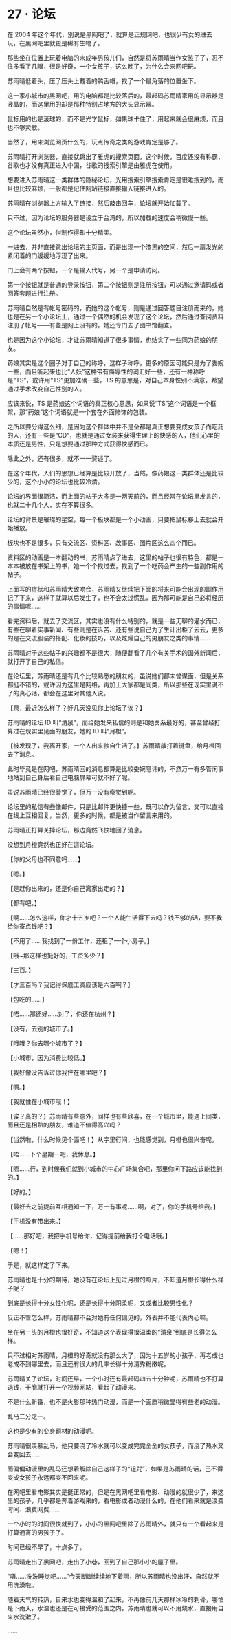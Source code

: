 # 27 · 论坛

在 2004 年这个年代，别说是黑网吧了，就算是正规网吧，也很少有女的进去玩，在黑网吧里就更是稀有生物了。

那些坐在位置上玩着电脑的未成年男孩儿们，自然是将苏雨晴当作女孩子了，忍不住多看了几眼，很是好奇，一个女孩子，这么晚了，为什么会来网吧玩。

苏雨晴低着头，压了压头上戴着的鸭舌帽，找了一个最角落的位置坐下。

这一家小城市的黑网吧，用的电脑都是比较落后的，最起码苏雨晴家用的显示器是液晶的，而这里用的却是那种特别占地方的大头显示器。

鼠标用的也是滚球的，而不是光学鼠标，如果球卡住了，用起来就会很麻烦，而且也不够灵敏。

当然了，用来浏览网页什么的，玩点传奇之类的游戏肯定是够了。

苏雨晴打开浏览器，直接就跳出了雅虎的搜索页面，这个时候，百度还没有称霸，谷歌也才没有真正进入中国，谷歌的搜索引擎是由雅虎在使用。

想要进入苏雨晴这一类群体的隐秘论坛，光用搜索引擎搜索肯定是很难搜到的，而且也比较麻烦，一般都是记住网站链接直接输入链接进入的。

苏雨晴在浏览器上方输入了链接，然后敲击回车，论坛就开始加载了。

只不过，因为论坛的服务器是设立于台湾的，所以加载的速度会稍微慢一些。

这个论坛虽然小，但制作得却十分精美。

一进去，并非直接跳出论坛的主页面，而是出现一个漆黑的空间，然后一扇发光的紧闭着的门缓缓地浮现了出来。

门上会有两个按钮，一个是输入代号，另一个是申请访问。

第一个按钮就是普通的登录按钮，第二个按钮则是注册按钮，可以通过邀请码或者回答套题进行注册。

苏雨晴自然是有帐号密码的，而她的这个帐号，则是通过回答题目注册而来的，她也是在另一个小论坛上，通过一个偶然的机会发现了这个论坛，然后通过查阅资料注册了帐号——有些是网上没有的，她还专门去了图书馆翻查。

也是因为这个小论坛，才让苏雨晴知道了很多事情，也结实了一些同为药娘的朋友。

药娘其实是这个圈子对于自己的称呼，这样子称呼，更多的原因可能只是为了委婉一些，而且听起来也比“人妖”这种带有侮辱性的词汇好一些，还有一种称呼是“TS”，或许用“TS”更加准确一些，TS 的意思是，对自己本身性别不满意，希望通过手术改变自己性别的人。

应该来说，TS 是药娘这个词语的真正核心意思，如果说“TS”这个词语是一个框架，那“药娘”这个词语就是一个套在外面修饰的包装。

之所以要分得这么细，是因为这个群体中并不是全都是真正想要变成女孩子而吃药的人，还有一些是“CD”，也就是通过女装来获得生理上的快感的人，他们心里的本质还是男性，只是想要通过那种方式获得快感而已。

除此之外，还有很多，就不一一赘述了。

在这个年代，人们的思想已经算是比较开放了，当然，像药娘这一类群体还是比较少的，这个小小的论坛也比较冷清。

论坛的界面很简洁，而上面的帖子大多是一两天前的，而且经常在论坛里发言的，也就二十几个人，实在不算很多。

论坛的背景是璀璨的星空，每一个板块都是一个小动画，只要把鼠标移上去就会开始播放。

板块也不是很多，只有交流区、资料区、故事区、图片区这么四个而已。

资料区的动画是一本翻动的书，苏雨晴点了进去，这里的帖子也很有特色，都是一本本被放在书架上的书，她一个个找过去，找到了一个吃药会产生的一些副作用的帖子。

上面写的症状和苏雨晴大致吻合，苏雨晴又继续把下面的将来可能会出现的副作用记了下来，这样子就算以后发生了，也不会太过慌乱，因为那可能是自己必将经历的事情呢……

看完资料后，就去了交流区，其实也没有什么特别的，就是一些无聊的灌水而已，有些在聊着实事新闻、有些则是在诉苦、还有些说自己为了生计出柜了云云，更多的是在交流服装的搭配、化妆的技巧，以及炫耀自己的男朋友之类的事情……

苏雨晴对于这些帖子的兴趣都不是很大，随便翻看了几个有关手术的国外新闻后，就打开了自己的私信。

在论坛里，苏雨晴还是有几个比较熟悉的朋友的，虽说她们都未曾谋面，但是关系都挺不错的，或许因为这里是网络，再加上大家都是同类，所以那些在现实里说不了的真心话，都会在这里对其他人说。

【泉，最近怎么样了？好几天没见你上论坛了诶？】

苏雨晴的论坛 ID 叫“清泉”，而给她发来私信的则是和她关系最好的，甚至曾经打算过在现实里见面的朋友，她的 ID 叫“月橙”。

【被发现了，我离开家，一个人出来独自生活了。】苏雨晴敲打着键盘，给月橙回去了消息。

此时毕竟是在网吧，苏雨晴回的消息都算是比较委婉隐讳的，不然万一有多管闲事地站到自己身后看自己电脑屏幕可就不好了呢。

虽说苏雨晴已经很警觉了，但万一没有察觉到呢。

论坛里的私信有些像邮件，只是比邮件更快捷一些，既可以作为留言，又可以直接在线上互相回复，当然，更多的时候，都是被当作留言来用的。

苏雨晴正打算关掉论坛，那边竟然飞快地回了消息。

没想到月橙竟然也正好在逛论坛。

【你的父母也不同意吗……】

【嗯。】

【是赶你出来的，还是你自己离家出走的？】

【都有吧。】

【啊……怎么这样，你才十五岁吧？一个人能生活得下去吗？钱不够的话，要不我给你寄点钱吧？】

【不用了……我找到了一份工作，还租了一个小房子。】

【哦~那这样也挺好的，工资多少？】

【三百。】

【才三百吗？我记得保底工资应该是六百啊？】

【包吃的……】

【唔……那还好……对了，你还在杭州？】

【没有，去别的城市了。】

【哦哦？你去哪个城市了？】

【小城市，因为消费比较低。】

【我好像没告诉过你我住在哪里吧？】

【嗯。】

【我就住在小城市哦！】

【诶？真的？】苏雨晴有些意外，同样也有些欣喜，在一个城市里，能遇上同类，而且还是相熟的朋友，难道不值得高兴吗？

【当然啦，什么时候见个面吧！】从字里行间，也能感觉到，月橙也很兴奋呢。

【唔……下个星期一吧，我休息。】

【嗯……行，到时候我们就到小城市的中心广场集合吧，那里你问下路应该能找到的。】

【好的。】

【最好去之前提前互相通知一下，万一有事呢……啊，对了，你的手机号给我。】

【手机没有带出来。】

【……那好吧，我把手机号给你，记得提前给我打个电话哦。】

【嗯！】

于是，就这样定了下来。

苏雨晴也是十分的期待，她没有在论坛上见过月橙的照片，不知道月橙长得什么样子呢？

到底是长得十分女性化呢，还是长得十分阴柔呢，又或者比较男性化？

反正不管怎么样，苏雨晴都不会对她有任何偏见的，外表并不能代表内心嘛。

坐在另一头的月橙也很好奇，不知道这个表现得很温柔的“清泉”到底是长得怎么样。

只不过相对苏雨晴，月橙的好奇就没有那么大了，因为十五岁的小孩子，再老成也老成不到哪里去，而且还有很大的几率长得十分清秀粉嫩呢。

苏雨晴关了论坛，时间还早，一个小时还有最起码四五十分钟呢，苏雨晴也不打算退钱，干脆就打开一个视频网站，看起了动漫来。

不是什么新番，也不是火影那种热门动漫，而是一个画质稍微显得有些老的动漫。

乱马二分之一。

这也是少有的变身题材的动漫呢。

苏雨晴很羡慕乱马，他只要浇了冷水就可以变成完完全全的女孩子，而浇了热水又会变回去……

而偏偏动漫里的乱马还想着解除自己这样子的“诅咒”，如果是苏雨晴的话，巴不得变成女孩子永远都变不回来呢。

在网吧里看电影其实是挺正常的，但是在黑网吧里看电影、动漫的就很少了，来这里的孩子，几乎都是奔着游戏来的，看电影或者动漫什么的，在他们看来就是浪费时间、浪费网费……

一个小时的时间很快就到了，小小的黑网吧里除了苏雨晴外，就只有一个看起来是打算通宵的男孩子了。

时间已经不早了，十点多了。

苏雨晴走出了黑网吧，走出了小巷，回到了自己那小小的屋子里。

“唔……洗洗睡觉吧……”今天断断续续地下着雨，所以苏雨晴也没出汗，自然就不用洗澡啦。

随着天气的转热，自来水也变得温和了起来，不再像前几天那样冰冷的刺骨，哪怕是下雨天，水温也还是在可接受的范围之内，苏雨晴也就可以不用烧水，直接用自来水洗漱了。

……

